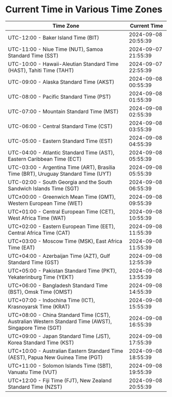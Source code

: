 # Current Time in Various Time Zones

| Time Zone | Current Time |
|-----------|--------------|
| UTC-12:00 - Baker Island Time (BIT) | 2024-09-08 20:55:39 |
| UTC-11:00 - Niue Time (NUT), Samoa Standard Time (SST) | 2024-09-07 21:55:39 |
| UTC-10:00 - Hawaii-Aleutian Standard Time (HAST), Tahiti Time (TAHT) | 2024-09-07 22:55:39 |
| UTC-09:00 - Alaska Standard Time (AKST) | 2024-09-08 00:55:39 |
| UTC-08:00 - Pacific Standard Time (PST) | 2024-09-08 01:55:39 |
| UTC-07:00 - Mountain Standard Time (MST) | 2024-09-08 02:55:39 |
| UTC-06:00 - Central Standard Time (CST) | 2024-09-08 03:55:39 |
| UTC-05:00 - Eastern Standard Time (EST) | 2024-09-08 04:55:39 |
| UTC-04:00 - Atlantic Standard Time (AST), Eastern Caribbean Time (ECT) | 2024-09-08 05:55:39 |
| UTC-03:00 - Argentina Time (ART), Brasília Time (BRT), Uruguay Standard Time (UYT) | 2024-09-08 05:55:39 |
| UTC-02:00 - South Georgia and the South Sandwich Islands Time (SGT) | 2024-09-08 06:55:39 |
| UTC±00:00 - Greenwich Mean Time (GMT), Western European Time (WET) | 2024-09-08 09:55:39 |
| UTC+01:00 - Central European Time (CET), West Africa Time (WAT) | 2024-09-08 10:55:39 |
| UTC+02:00 - Eastern European Time (EET), Central Africa Time (CAT) | 2024-09-08 11:55:39 |
| UTC+03:00 - Moscow Time (MSK), East Africa Time (EAT) | 2024-09-08 11:55:39 |
| UTC+04:00 - Azerbaijan Time (AZT), Gulf Standard Time (GST) | 2024-09-08 12:55:39 |
| UTC+05:00 - Pakistan Standard Time (PKT), Yekaterinburg Time (YEKT) | 2024-09-08 13:55:39 |
| UTC+06:00 - Bangladesh Standard Time (BST), Omsk Time (OMST) | 2024-09-08 14:55:39 |
| UTC+07:00 - Indochina Time (ICT), Krasnoyarsk Time (KRAT) | 2024-09-08 15:55:39 |
| UTC+08:00 - China Standard Time (CST), Australian Western Standard Time (AWST), Singapore Time (SGT) | 2024-09-08 16:55:39 |
| UTC+09:00 - Japan Standard Time (JST), Korea Standard Time (KST) | 2024-09-08 17:55:39 |
| UTC+10:00 - Australian Eastern Standard Time (AEST), Papua New Guinea Time (PGT) | 2024-09-08 18:55:39 |
| UTC+11:00 - Solomon Islands Time (SBT), Vanuatu Time (VUT) | 2024-09-08 19:55:39 |
| UTC+12:00 - Fiji Time (FJT), New Zealand Standard Time (NZST) | 2024-09-08 20:55:39 |
